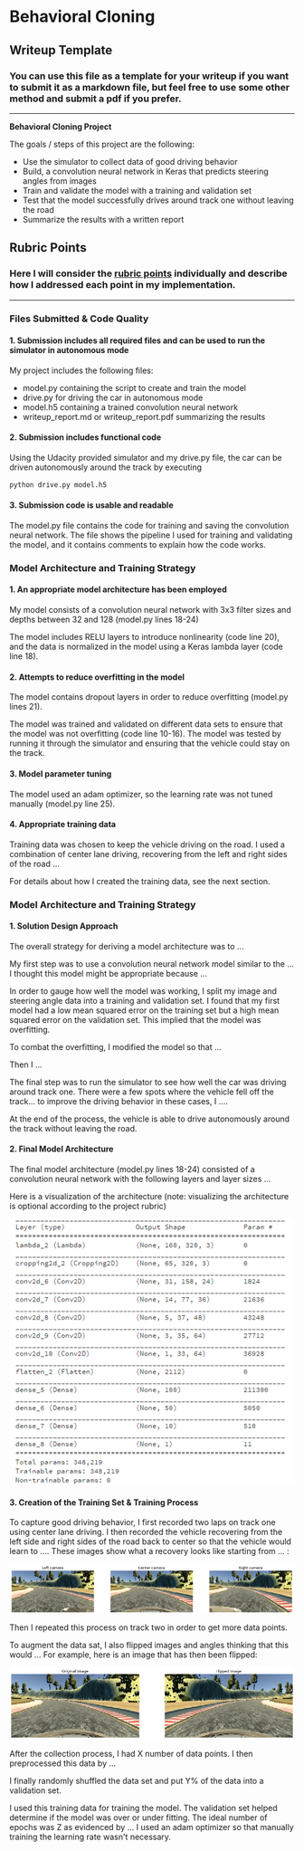 # **Behavioral Cloning** 

## Writeup Template

### You can use this file as a template for your writeup if you want to submit it as a markdown file, but feel free to use some other method and submit a pdf if you prefer.

---

**Behavioral Cloning Project**

The goals / steps of this project are the following:
* Use the simulator to collect data of good driving behavior
* Build, a convolution neural network in Keras that predicts steering angles from images
* Train and validate the model with a training and validation set
* Test that the model successfully drives around track one without leaving the road
* Summarize the results with a written report


[//]: # (Image References)

[image1]: ./examples/architecture.png "Model Visualization"
[image2]: ./examples/left_center_right.png "Grayscaling"
[image3]: ./examples/normal_flipped.png "Recovery Image"

## Rubric Points
### Here I will consider the [rubric points](https://review.udacity.com/#!/rubrics/432/view) individually and describe how I addressed each point in my implementation.  

---
### Files Submitted & Code Quality

#### 1. Submission includes all required files and can be used to run the simulator in autonomous mode

My project includes the following files:
* model.py containing the script to create and train the model
* drive.py for driving the car in autonomous mode
* model.h5 containing a trained convolution neural network 
* writeup_report.md or writeup_report.pdf summarizing the results

#### 2. Submission includes functional code
Using the Udacity provided simulator and my drive.py file, the car can be driven autonomously around the track by executing 
```sh
python drive.py model.h5
```

#### 3. Submission code is usable and readable

The model.py file contains the code for training and saving the convolution neural network. The file shows the pipeline I used for training and validating the model, and it contains comments to explain how the code works.

### Model Architecture and Training Strategy

#### 1. An appropriate model architecture has been employed

My model consists of a convolution neural network with 3x3 filter sizes and depths between 32 and 128 (model.py lines 18-24) 

The model includes RELU layers to introduce nonlinearity (code line 20), and the data is normalized in the model using a Keras lambda layer (code line 18). 

#### 2. Attempts to reduce overfitting in the model

The model contains dropout layers in order to reduce overfitting (model.py lines 21). 

The model was trained and validated on different data sets to ensure that the model was not overfitting (code line 10-16). The model was tested by running it through the simulator and ensuring that the vehicle could stay on the track.

#### 3. Model parameter tuning

The model used an adam optimizer, so the learning rate was not tuned manually (model.py line 25).

#### 4. Appropriate training data

Training data was chosen to keep the vehicle driving on the road. I used a combination of center lane driving, recovering from the left and right sides of the road ... 

For details about how I created the training data, see the next section. 

### Model Architecture and Training Strategy

#### 1. Solution Design Approach

The overall strategy for deriving a model architecture was to ...

My first step was to use a convolution neural network model similar to the ... I thought this model might be appropriate because ...

In order to gauge how well the model was working, I split my image and steering angle data into a training and validation set. I found that my first model had a low mean squared error on the training set but a high mean squared error on the validation set. This implied that the model was overfitting. 

To combat the overfitting, I modified the model so that ...

Then I ... 

The final step was to run the simulator to see how well the car was driving around track one. There were a few spots where the vehicle fell off the track... to improve the driving behavior in these cases, I ....

At the end of the process, the vehicle is able to drive autonomously around the track without leaving the road.

#### 2. Final Model Architecture

The final model architecture (model.py lines 18-24) consisted of a convolution neural network with the following layers and layer sizes ...

Here is a visualization of the architecture (note: visualizing the architecture is optional according to the project rubric)

![alt text][image1]

#### 3. Creation of the Training Set & Training Process

To capture good driving behavior, I first recorded two laps on track one using center lane driving. 
I then recorded the vehicle recovering from the left side and right sides of the road back to center so that the vehicle would learn to .... These images show what a recovery looks like starting from ... :

![alt text][image2]

Then I repeated this process on track two in order to get more data points.

To augment the data sat, I also flipped images and angles thinking that this would ... For example, here is an image that has then been flipped:

![alt text][image3]

After the collection process, I had X number of data points. I then preprocessed this data by ...


I finally randomly shuffled the data set and put Y% of the data into a validation set. 

I used this training data for training the model. The validation set helped determine if the model was over or under fitting. The ideal number of epochs was Z as evidenced by ... I used an adam optimizer so that manually training the learning rate wasn't necessary.

